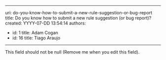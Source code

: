 

---
uri: do-you-know-how-to-submit-a-new-rule-suggestion-or-bug-report
title: Do you know how to submit a new rule suggestion (or bug report)?
created: YYYY-07-DD 13:54:14
authors:
  - id: 1
    title: Adam Cogan
  - id: 16
    title: Tiago Araujo
---




<span class='intro'> This field should not be null (Remove me when you edit this field). </span>




